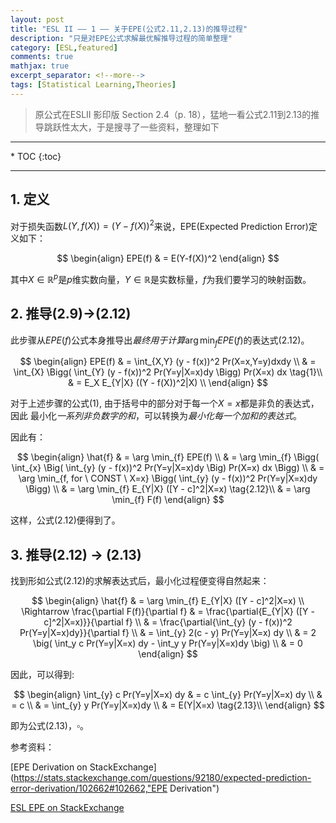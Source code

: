 ```yaml
---
layout: post
title: "ESL II —— 1 —— 关于EPE(公式2.11,2.13)的推导过程"
description: "只是对EPE公式求解最优解推导过程的简单整理"
category: [ESL,featured]
comments: true
mathjax: true
excerpt_separator: <!--more-->
tags: [Statistical Learning,Theories]
---
```

> 原公式在ESLII 影印版 Section 2.4（p. 18），猛地一看公式2.11到2.13的推导跳跃性太大，于是搜寻了一些资料，整理如下

<hr>
* TOC
{:toc}
<hr>


## 1. 定义

对于损失函数$L(Y,f(X))=(Y - f(X))^2$来说，EPE(Expected Prediction Error)定义如下：

$$
\begin{align}
EPE(f) & = E(Y-f(X))^2
\end{align}
$$

其中$X\in\mathbb{R}^p$是$p$维实数向量，$Y\in\mathbb{R}$是实数标量，$f$为我们要学习的映射函数。

<!--more-->

## 2. 推导(2.9)->(2.12)

此步骤从$EPE(f)$公式本身推导出*最终用于计算*$\arg \min_{f} EPE(f)$的表达式(2.12)。

$$
\begin{align}
EPE(f) & = \int_{X,Y} (y - f(x))^2 Pr(X=x,Y=y)dxdy \\
& = \int_{X} \Bigg( \int_{Y} (y - f(x))^2 Pr(Y=y|X=x)dy \Bigg) Pr(X=x) dx  \tag{1}\\
& = E_X E_{Y|X} ((Y - f(X))^2|X) \\
\end{align}
$$

对于上述步骤的公式(1), 由于括号中的部分对于每一个$X=x$都是非负的表达式，因此 最小化*一系列非负数字的和*，可以转换为*最小化每一个加和的表达式*。

因此有：

$$
\begin{align}
\hat{f} & = \arg \min_{f} EPE(f) \\
& = \arg \min_{f} \Bigg( \int_{x} \Big(  \int_{y} (y - f(x))^2 Pr(Y=y|X=x)dy \Big) Pr(X=x) dx \Bigg) \\
& = \arg \min_{f, for \  CONST \  X=x} \Bigg( \int_{y} (y - f(x))^2 Pr(Y=y|X=x)dy \Bigg) \\
& = \arg \min_{f} E_{Y|X} ([Y - c]^2|X=x)  \tag{2.12}\\
& = \arg \min_{f} F(f)
\end{align} 
$$

这样，公式(2.12)便得到了。

## 3. 推导(2.12) -> (2.13)

找到形如公式(2.12)的求解表达式后，最小化过程便变得自然起来：

$$
\begin{align}
\hat{f} & = \arg \min_{f} E_{Y|X} ([Y - c]^2|X=x)  \\
\Rightarrow \frac{\partial F(f)}{\partial f} & =  \frac{\partial{E_{Y|X} ([Y - c]^2|X=x)}}{\partial f} \\
& = \frac{\partial{\int_{y} (y - f(x))^2 Pr(Y=y|X=x)dy}}{\partial f} \\
& = \int_{y} 2(c - y) Pr(Y=y|X=x) dy \\
& = 2 \big( \int_y c Pr(Y=y|X=x) dy - \int_y y Pr(Y=y|X=x)dy \big) \\
& = 0
\end{align}
$$

因此，可以得到:

$$
\begin{align}
\int_{y} c Pr(Y=y|X=x) dy & = c \int_{y} Pr(Y=y|X=x) dy \\
& = c \\
& = \int_{y} y Pr(Y=y|X=x)dy \\
& = E(Y|X=x) \tag{2.13}\\
\end{align}
$$

即为公式(2.13)，$\square$。

参考资料：

[EPE Derivation on StackExchange](https://stats.stackexchange.com/questions/92180/expected-prediction-error-derivation/102662#102662,"EPE Derivation")

[ESL EPE on StackExchange](https://stats.stackexchange.com/questions/286290/elements-of-statistical-learning-statistical-decision-theory-doubt-regarding, "ESL EPE")
